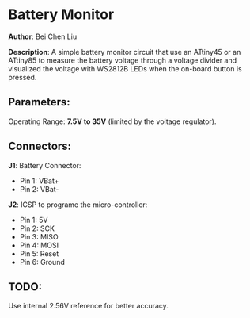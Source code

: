 # Battery Monitor

__Author__: Bei Chen Liu

__Description__: A simple battery monitor circuit that use an ATtiny45 or an 
ATtiny85 to measure the battery voltage through a voltage divider and 
visualized the voltage with WS2812B LEDs when the on-board button is pressed.

## Parameters:
Operating Range: **7.5V to 35V** (limited by the voltage regulator).

## Connectors:
**J1**: Battery Connector:
- Pin 1: VBat+
- Pin 2: VBat-

**J2**: ICSP to programe the micro-controller:
- Pin 1: 5V
- Pin 2: SCK
- Pin 3: MISO
- Pin 4: MOSI
- Pin 5: Reset
- Pin 6: Ground

## TODO: 
Use internal 2.56V reference for better accuracy.

